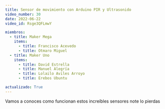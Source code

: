 ```yaml
---
title: Sensor de movimiento con Arduino PIR y Ultrasonido
video_number: 30
date: 2022-06-22
video_id: Rsge3QFLmwY

miembros:
  - title: Maker Mega
    items:
      - title: Francisco Acevedo
      - title: Otmaro Miguel
  - title: Maker Uno
    items:
      - title: David Estrella
      - title: Manuel Alegría
      - title: Lolailo Aviles Arroyo
      - title: Erebos Ubuntu

actualizado: True
---
```


Vamos a conoces como funcionan estos increíbles sensores note lo pierdas
